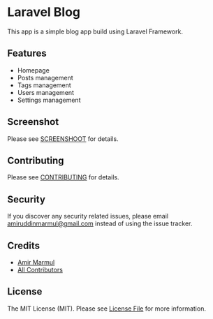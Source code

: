 # Laravel Blog

This app is a simple blog app build using Laravel Framework.

## Features
- Homepage
- Posts management
- Tags management
- Users management
- Settings management

## Screenshot
Please see [SCREENSHOOT](SCREENSHOT.md) for details.

## Contributing

Please see [CONTRIBUTING](CONTRIBUTING.md) for details.

## Security

If you discover any security related issues, please email amiruddinmarmul@gmail.com instead of using the issue tracker.

## Credits

- [Amir Marmul](https://github.com/amirmarmul)
- [All Contributors](../../contributors)

## License

The MIT License (MIT). Please see [License File](LICENSE.md) for more information.
